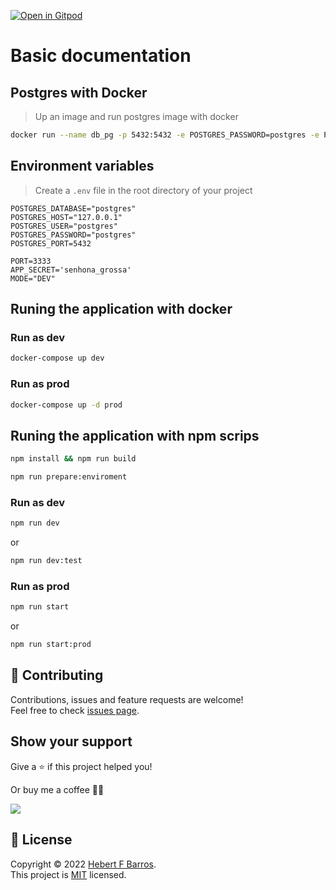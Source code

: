 [![Open in Gitpod](https://gitpod.io/button/open-in-gitpod.svg)](https://gitpod.io/#https://github.com/hebertcisco/nestjs-rest-boilerplate)

# Basic documentation

## Postgres with Docker
> Up an image and run postgres image with docker

```sh
docker run --name db_pg -p 5432:5432 -e POSTGRES_PASSWORD=postgres -e POSTGRES_USER=postgres -d postgres:11
```

## Environment variables

> Create a `.env` file in the root directory of your project

```dotenv
POSTGRES_DATABASE="postgres"
POSTGRES_HOST="127.0.0.1"
POSTGRES_USER="postgres"
POSTGRES_PASSWORD="postgres"
POSTGRES_PORT=5432

PORT=3333
APP_SECRET='senhona_grossa'
MODE="DEV"
```

## Runing the application with docker

### Run as dev 

```sh
docker-compose up dev
```

### Run as prod

```sh
docker-compose up -d prod
```

## Runing the application with npm scrips

```sh
npm install && npm run build
```
```sh
npm run prepare:enviroment
```

### Run as dev

```sh
npm run dev
```
or
```sh
npm run dev:test
```

### Run as prod

```sh
npm run start
```
or 
```sh
npm run start:prod
```

## 🤝 Contributing

Contributions, issues and feature requests are welcome!<br />Feel free to check [issues page](issues).

## Show your support

Give a ⭐️ if this project helped you!

Or buy me a coffee 🙌🏾

<a href="https://www.buymeacoffee.com/hebertcisco">
    <img src="https://img.buymeacoffee.com/button-api/?text=Buy me a coffee&emoji=&slug=hebertcisco&button_colour=FFDD00&font_colour=000000&font_family=Inter&outline_colour=000000&coffee_colour=ffffff" />
</a>

## 📝 License

Copyright © 2022 [Hebert F Barros](https://github.com/hebertcisco).<br />
This project is [MIT](LICENSE) licensed.
